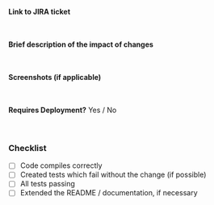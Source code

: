 **Link to JIRA ticket**
<br>
<br>
<br>

**Brief description of the impact of changes**
<br>
<br>
<br>

**Screenshots (if applicable)**
<br>
<br>
<br>

**Requires Deployment?** Yes / No 
<br>
<br>
<br>

### Checklist
- [ ] Code compiles correctly
- [ ] Created tests which fail without the change (if possible)
- [ ] All tests passing
- [ ] Extended the README / documentation, if necessary
